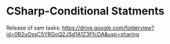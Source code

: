 # CSharp-Conditional Statments 

Release of sam tasks:
https://drive.google.com/folderview?id=0B2uOssC5YRGoQ2JSd1A1Z3FfcDA&usp=sharing
